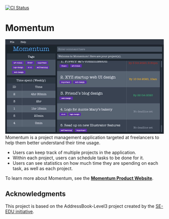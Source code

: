 [![CI Status](https://github.com/AY2021S1-CS2103T-T10-1/tp/workflows/Java%20CI/badge.svg)](https://github.com/AY2021S1-CS2103T-T10-1/tp/actions)

# Momentum

![Ui](docs/images/Ui.png)
Momentum is a project management application targeted at freelancers to help them better understand their time usage.
* Users can keep track of multiple projects in the application.
* Within each project, users can schedule tasks to be done for it.
* Users can see statistics on how much time they are spending on each task, as well as each project.


To learn more about Momentum, see the **[Momentum Product Website](https://ay2021s1-cs2103t-t10-1.github.io/tp/)**.

## Acknowledgments
This project is based on the AddressBook-Level3 project created by the [SE-EDU initiative](https://se-education.org).
